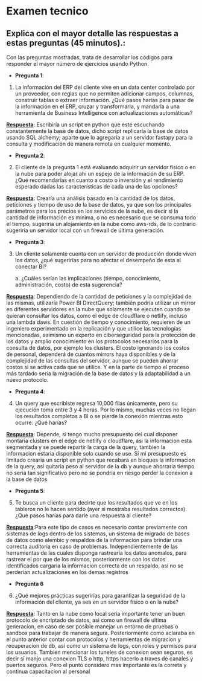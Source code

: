 # Examen tecnico
 
## Explica con el mayor detalle las respuestas a estas preguntas (45 minutos).:
Con las preguntas mostradas, trata de desarrollar los códigos para responder el mayor número de ejercicios usando Python.

- **Pregunta 1**:
1.	La información del ERP del cliente vive en un data center controlado por un proveedor, con reglas que no permiten adicionar campos, columnas, construir tablas o extraer información. ¿Qué pasos harías para pasar de la información en el ERP, cruzar y transformarla, y mandarla a una herramienta  de Business Intelligence con actualizaciones automáticas?

<u>**Respuesta**</u>:
Escribiría un script en python que esté escuchando constantemente la base de datos, dicho script replicaría la base de datos usando SQL alchemy; aparte que lo agregaría a un servidor fastapy para la consulta y modificación de manera remota en cualquier momento.

- **Pregunta 2**:
2.	El cliente de la pregunta 1 está evaluando adquirir un servidor físico o en la nube para poder alojar ahí un espejo de la información de su ERP. ¿Qué recomendarías en cuanto a costo o inversión y el rendimiento esperado dadas las características de cada una de las opciones?

<u>**Respuesta**</u>:
Crearía una análisis basado en la cantidad de los datos, peticiones y tiempo de uso de la base de datos, ya que son los principales parámetros para los precios en los servicios de la nube, es decir si la cantidad de información es mínima, o no es necesario que se consuma todo el tiempo, sugeriría un alojamiento en la nube como aws-rds, de lo contrario sugeriría un servidor local con un firewall de última generación.

- **Pregunta 3**:
3.	Un cliente solamente cuenta con un servidor de producción donde viven los datos, ¿qué sugerirías para no afectar el desempeño de esta al conectar BI?

    a.	¿Cuáles serían las implicaciones (tiempo, conocimiento, administración, costo) de esta sugerencia?

<u>**Respuesta**</u>:
Dependiendo de la cantidad de peticiones y la complejidad de las mismas, utilizaría Power BI DirectQuery; también podría utilizar un mirror en diferentes servidores en la nube que solamente se ejecuten cuando se quieran consultar los datos, como el edge de cloudflare o netlify, incluso una lambda daws. En cuestión de tiempo y conocimiento, requieren de un ingeniero experimentado en la replicación y que utilice las tecnologías mencionadas, asimismo un experto en ciberseguridad para la protección de los datos y amplio conocimiento en los protocolos necesarios para la consulta de datos, por ejemplo los clusters. El costo ignorando los costos de personal, dependerá de cuantos mirrors haya disponibles y de la complejidad de las consultas del servidor, aunque se pueden ahorrar costos si se activa cada que se utilice. Y en la parte de tiempo el proceso más tardado sería la migración de la base de datos y la adaptabilidad a un nuevo protocolo.

- **Pregunta 4**:
4.	Un query que escribiste regresa 10,000 filas únicamente, pero su ejecución toma entre 3 y 4 horas. Por lo mismo, muchas veces no llegan los resultados completos a BI o se pierde la conexión mientras esto ocurre. ¿Qué harías?

<u>**Respuesta**</u>:
Depende, si tengo mucho presupuesto del cual disponer montaria clusters en el edge de netlify o cloudflare, asi la informacion esta segmentada y se puede repartir la carga de la query, tambien la informacion estaria disponible solo cuando se use. Si mi presupuesto es limitado crearia un script en python que recabara en bloques la informacion de la query, asi quitaria peso al servidor de la db y aunque ahorraria tiempo no seria tan significativo pero no se pondria en riesgo perder la conexion a la base de datos

- **Pregunta 5**:
5.	Te busca un cliente para decirte que los resultados que ve en los tableros no le hacen sentido (ayer si mostraba resultados correctos). ¿Qué pasos harías para darle una respuesta al cliente?

<u>**Respuesta**</u>:Para este tipo de casos es necesario contar previamente con sistemas de logs dentro de los sistemas, un sistema de migrado de bases de datos como alembic y respaldos de la informacion para brindar una correcta auditoria en caso de problemas. Independientemente de las herramientas de las cuales disponga rastrearia los datos anomalos, para rastrear el por que de los mismos, posteriormente con los datos identificados cargaria la informacion correcta de un respaldo, asi no se perderian actualizaciones en los demas registros

- **Pregunta 6**
6.	¿Qué mejores prácticas sugerirías para garantizar la seguridad de la información del cliente, ya sea en un servidor físico o en la nube?

<u>**Respuesta**</u>:
Tanto en la nube como local seria importante tener un buen protocolo de encriptado de datos, asi como un firewall de ultima generacion, en caso de ser posible manejar un entorno de pruebas o sandbox para trabajar de manera segura. Posteriormente como aclaraba en el punto anterior contar con protocolos y herramientas de migracion y recuperacion de db, asi como un sistema de logs, con roles y permisos para los usuarios. Tambien mencionar los tuneles de conexion sean seguros, es decir si manjo una conexion TLS o http, https hacerlo a traves de canales y puertos seguros. Pero el punto considero mas importante es la correta y continua capacitacion al personal





